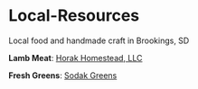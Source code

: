 # Local-Resources
Local food and handmade craft in Brookings, SD

**Lamb Meat**: [Horak Homestead, LLC](https://www.horakhomestead.com/products-2)

**Fresh Greens**: [Sodak Greens](https://www.sodakgreens.com/)

